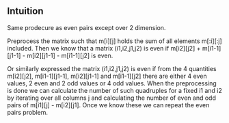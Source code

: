 ## Intuition

Same prodecure as even pairs except over 2 dimension.

Preprocess the matrix such that m\[i\]\[j\] holds the sum of all elements m\[:i\]\[:j\] included. Then we know that a matrix (i1,i2,j1,j2) is even if m\[i2\]\[j2\] + m\[i1-1\]\[j1-1\] - m\[i2\]\[j1-1\] - m\[i1-1\]\[j2\] is even.

Or similarly expressed the matrix (i1,i2,j1,j2) is even if from the 4 quantities m\[i2\]\[j2\], m\[i1-1\]\[j1-1\], m\[i2\]\[j1-1\] and m\[i1-1\]\[j2\] there are either 4 even values, 2 even and 2 odd values or 4 odd values. When the preprocessing is done we can calculate the number of such quadruples for a fixed i1 and i2 by iterating over all columns j and calculating the number of even and odd pairs of m\[i1\]\[j\] - m\[i2\]\[j1\]. Once we know these we can repeat the even pairs problem.